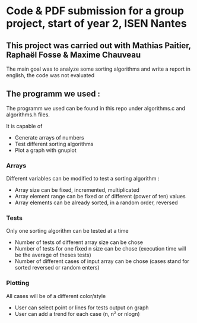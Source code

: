 # Code & PDF submission for a group project, start of year 2, ISEN Nantes

## This project was carried out with Mathias Paitier, Raphaël Fosse & Maxime Chauveau

The main goal was to analyze some sorting algorithms and write a report in english, the code was not evaluated

## The programm we used :

The programm we used can be found in this repo under algorithms.c and algorithms.h files.

It is capable of 

- Generate arrays of numbers
- Test different sorting algorithms
- Plot a graph with gnuplot

### Arrays

Different variables can be modified to test a sorting algorithm :
- Array size can be fixed, incremented, multiplicated
- Array element range can be fixed or of different (power of ten) values
- Array elements can be already sorted, in a random order, reversed

### Tests

Only one sorting algorithm can be tested at a time
- Number of tests of different array size can be chose
- Number of tests for one fixed n size can be chose (execution time will be the average of theses tests)
- Number of different cases of input array can be chose (cases stand for sorted reversed or random enters)

### Plotting

All cases will be of a different color/style
- User can select point or lines for tests output on graph
- User can add a trend for each case (n, n² or nlogn)
